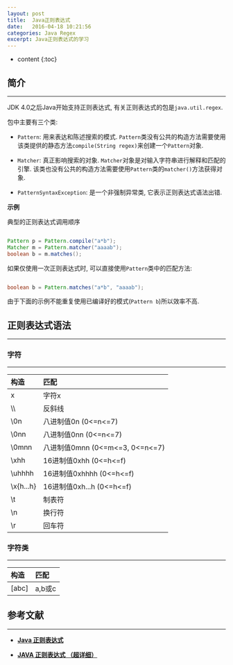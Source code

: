 ```yaml
---
layout: post
title:  Java正则表达式
date:   2016-04-18 10:21:56
categories: Java Regex
excerpt: Java正则表达式的学习
---
```


* content
{:toc}

## 简介
---

JDK 4.0之后Java开始支持正则表达式, 有关正则表达式的包是`java.util.regex`.  

包中主要有三个类:   

* `Pattern`: 用来表达和陈述搜索的模式. `Pattern`类没有公共的构造方法需要使用该类提供的静态方法`compile(String regex)`来创建一个`Pattern`对象.   

* `Matcher`: 真正影响搜索的对象. `Matcher`对象是对输入字符串进行解释和匹配的引擎. 该类也没有公共的构造方法需要使用`Pattern`类的`matcher()`方法获得对象.   

* `PatternSyntaxException`: 是一个非强制异常类, 它表示正则表达式语法出错.   

**示例**   

典型的正则表达式调用顺序   

``` java

Pattern p = Pattern.compile("a*b");
Matcher m = Pattern.matcher("aaaab");
boolean b = m.matches();

```

如果仅使用一次正则表达式时, 可以直接使用`Pattern`类中的匹配方法:   

``` java

boolean b = Pattern.matches("a*b", "aaaab");

```

由于下面的示例不能重复使用已编译好的模式(`Pattern b`)所以效率不高.   

## 正则表达式语法
---

### 字符
---

| 构造		| 匹配	|  
| :----		| :----	|  
| x		| 字符x	|  
| \\\\		| 反斜线	|  
| \\0n		| 八进制值0n (0<=n<=7)	|  
| \\0nn		| 八进制值0nn (0<=n<=7)	|  
| \\0mnn	| 八进制值0mnn (0<=m<=3, 0<=n<=7)	|  
| \\xhh		| 16进制值0xhh (0<=h<=f)	|  
| \\uhhhh	| 16进制值0xhhhh (0<=h<=f)	|  
| \\x{h...h}	| 16进制值0xh...h (0<=h<=f)	|  
| \\t		| 制表符	|  
| \\n		| 换行符	|  
| \\r		| 回车符	|  

### 字符类
---

| 构造		| 匹配	|  
| :----		| :---	|  
| \[abc\]	| a,b或c	|  

## 参考文献
---

* **[Java 正则表达式](http://www.runoob.com/java/java-regular-expressions.html)**   

* **[JAVA 正则表达式 （超详细）](http://smallwoniu.blog.51cto.com/3911954/1324133)**   

